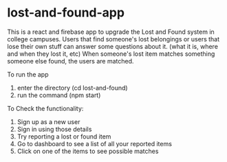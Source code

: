 # lost-and-found-app

This is a react and firebase app to upgrade the Lost and Found system in college campuses.
Users that find someone's lost belongings or users that lose their own stuff can answer some questions about it.
(what it is, where and when they lost it, etc)
When someone's lost item matches something someone else found, the users are matched. 

To run the app
1. enter the directory (cd lost-and-found)
2. run the command (npm start)

To Check the functionality:
1. Sign up as a new user
2. Sign in using those details
3. Try reporting a lost or found item
4. Go to dashboard to see a list of all your reported items
5. Click on one of the items to see possible matches
